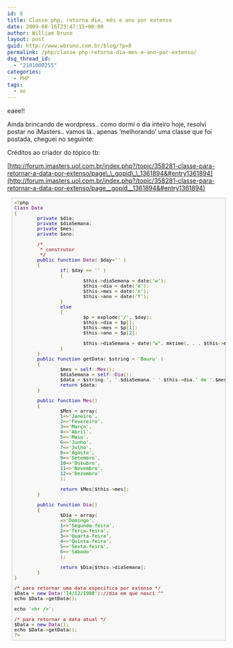 ```yaml
---
id: 8
title: Classe php, retorna dia, mês e ano por extenso
date: 2009-08-16T23:47:15+00:00
author: William Bruno
layout: post
guid: http://www.wbruno.com.br/blog/?p=8
permalink: /php/classe-php-retorna-dia-mes-e-ano-por-extenso/
dsq_thread_id:
  - "2101000255"
categories:
  - PHP
tags:
  - oo
---
```

eaee!!

Ainda brincando de wordpress.. como dormi o dia inteiro hoje, resolvi postar no iMasters.. vamos lá.. apenas &#8216;melhorando&#8217; uma classe que foi postada, cheguei no seguinte:

Créditos ao criador do tópico tb:

[http://forum.imasters.uol.com.br/index.php?/topic/358281-classe-para-retornar-a-data-por-extenso/page\_\_gopid\_\_1361894&#entry1361894](http://forum.imasters.uol.com.br/index.php?/topic/358281-classe-para-retornar-a-data-por-extenso/page__gopid__1361894&#entry1361894)

<pre style="margin-top: 0px; margin-right: 0px; margin-bottom: 0px; margin-left: 10px; background-image: initial; background-repeat: initial; background-attachment: initial; -webkit-background-clip: initial; -webkit-background-origin: initial; background-color: #f8f8f8; overflow-x: auto; overflow-y: auto; font-size: 11px; line-height: 12px; background-position: initial initial; padding: 5px; border: 1px solid #c9c9c9;"><span style="color: #666600;">&lt;?</span><span style="color: #000000;">php
</span><span style="color: #660066;">Class</span><span style="color: #000000;"> </span><span style="color: #660066;">Data</span><span style="color: #000000;">
</span><span style="color: #666600;">{</span><span style="color: #000000;">
        </span><span style="color: #000088;">private</span><span style="color: #000000;"> $dia</span><span style="color: #666600;">;</span><span style="color: #000000;">
        </span><span style="color: #000088;">private</span><span style="color: #000000;"> $diaSemana</span><span style="color: #666600;">;</span><span style="color: #000000;">
        </span><span style="color: #000088;">private</span><span style="color: #000000;"> $mes</span><span style="color: #666600;">;</span><span style="color: #000000;">
        </span><span style="color: #000088;">private</span><span style="color: #000000;"> $ano</span><span style="color: #666600;">;</span><span style="color: #000000;">

        </span><span style="color: #880000;">/*
         * construtor
         */</span><span style="color: #000000;">
        </span><span style="color: #000088;">public</span><span style="color: #000000;"> </span><span style="color: #000088;">function</span><span style="color: #000000;"> </span><span style="color: #660066;">Data</span><span style="color: #666600;">(</span><span style="color: #000000;"> $day</span><span style="color: #666600;">=</span><span style="color: #008800;">''</span><span style="color: #000000;"> </span><span style="color: #666600;">)</span><span style="color: #000000;">
        </span><span style="color: #666600;">{</span><span style="color: #000000;">
                </span><span style="color: #000088;">if</span><span style="color: #666600;">(</span><span style="color: #000000;"> $day </span><span style="color: #666600;">==</span><span style="color: #000000;"> </span><span style="color: #008800;">''</span><span style="color: #000000;"> </span><span style="color: #666600;">)</span><span style="color: #000000;">
                </span><span style="color: #666600;">{</span><span style="color: #000000;">
                        $this</span><span style="color: #666600;">-&gt;</span><span style="color: #000000;">diaSemana </span><span style="color: #666600;">=</span><span style="color: #000000;"> date</span><span style="color: #666600;">(</span><span style="color: #008800;">'w'</span><span style="color: #666600;">);</span><span style="color: #000000;">
                        $this</span><span style="color: #666600;">-&gt;</span><span style="color: #000000;">dia </span><span style="color: #666600;">=</span><span style="color: #000000;"> date</span><span style="color: #666600;">(</span><span style="color: #008800;">'d'</span><span style="color: #666600;">);</span><span style="color: #000000;">
                        $this</span><span style="color: #666600;">-&gt;</span><span style="color: #000000;">mes </span><span style="color: #666600;">=</span><span style="color: #000000;"> date</span><span style="color: #666600;">(</span><span style="color: #008800;">'n'</span><span style="color: #666600;">);</span><span style="color: #000000;">
                        $this</span><span style="color: #666600;">-&gt;</span><span style="color: #000000;">ano </span><span style="color: #666600;">=</span><span style="color: #000000;"> date</span><span style="color: #666600;">(</span><span style="color: #008800;">'Y'</span><span style="color: #666600;">);</span><span style="color: #000000;">
                </span><span style="color: #666600;">}</span><span style="color: #000000;">
                </span><span style="color: #000088;">else</span><span style="color: #000000;">
                </span><span style="color: #666600;">{</span><span style="color: #000000;">
                        $p </span><span style="color: #666600;">=</span><span style="color: #000000;"> explode</span><span style="color: #666600;">(</span><span style="color: #008800;">'/'</span><span style="color: #666600;">,</span><span style="color: #000000;"> $day</span><span style="color: #666600;">);</span><span style="color: #000000;">
                        $this</span><span style="color: #666600;">-&gt;</span><span style="color: #000000;">dia </span><span style="color: #666600;">=</span><span style="color: #000000;"> $p</span><span style="color: #666600;">[</span><span style="color: #006666;"></span><span style="color: #666600;">];</span><span style="color: #000000;">
                        $this</span><span style="color: #666600;">-&gt;</span><span style="color: #000000;">mes </span><span style="color: #666600;">=</span><span style="color: #000000;"> $p</span><span style="color: #666600;">[</span><span style="color: #006666;">1</span><span style="color: #666600;">];</span><span style="color: #000000;">
                        $this</span><span style="color: #666600;">-&gt;</span><span style="color: #000000;">ano </span><span style="color: #666600;">=</span><span style="color: #000000;"> $p</span><span style="color: #666600;">[</span><span style="color: #006666;">2</span><span style="color: #666600;">];</span><span style="color: #000000;">

                        $this</span><span style="color: #666600;">-&gt;</span><span style="color: #000000;">diaSemana </span><span style="color: #666600;">=</span><span style="color: #000000;"> date</span><span style="color: #666600;">(</span><span style="color: #008800;">"w"</span><span style="color: #666600;">,</span><span style="color: #000000;"> mktime</span><span style="color: #666600;">(</span><span style="color: #006666;"></span><span style="color: #666600;">,</span><span style="color: #000000;"> </span><span style="color: #006666;"></span><span style="color: #666600;">,</span><span style="color: #000000;"> </span><span style="color: #006666;"></span><span style="color: #666600;">,</span><span style="color: #000000;"> $this</span><span style="color: #666600;">-&gt;</span><span style="color: #000000;">mes</span><span style="color: #666600;">,</span><span style="color: #000000;"> $this</span><span style="color: #666600;">-&gt;</span><span style="color: #000000;">dia</span><span style="color: #666600;">,</span><span style="color: #000000;"> $this</span><span style="color: #666600;">-&gt;</span><span style="color: #000000;">ano</span><span style="color: #666600;">));</span><span style="color: #000000;">
                </span><span style="color: #666600;">}</span><span style="color: #000000;">
        </span><span style="color: #666600;">}</span><span style="color: #000000;">
        </span><span style="color: #000088;">public</span><span style="color: #000000;"> </span><span style="color: #000088;">function</span><span style="color: #000000;"> getData</span><span style="color: #666600;">(</span><span style="color: #000000;"> $string </span><span style="color: #666600;">=</span><span style="color: #000000;"> </span><span style="color: #008800;">'Bauru'</span><span style="color: #000000;"> </span><span style="color: #666600;">)</span><span style="color: #000000;">
        </span><span style="color: #666600;">{</span><span style="color: #000000;">
                $mes </span><span style="color: #666600;">=</span><span style="color: #000000;"> </span><span style="color: #000088;">self</span><span style="color: #666600;">::</span><span style="color: #660066;">Mes</span><span style="color: #666600;">();</span><span style="color: #000000;">
                $diaSemana </span><span style="color: #666600;">=</span><span style="color: #000000;"> </span><span style="color: #000088;">self</span><span style="color: #666600;">::</span><span style="color: #660066;">Dia</span><span style="color: #666600;">();</span><span style="color: #000000;">
                $data </span><span style="color: #666600;">=</span><span style="color: #000000;"> $string</span><span style="color: #666600;">.</span><span style="color: #008800;">', '</span><span style="color: #666600;">.</span><span style="color: #000000;">$diaSemana</span><span style="color: #666600;">.</span><span style="color: #008800;">' '</span><span style="color: #666600;">.</span><span style="color: #000000;">$this</span><span style="color: #666600;">-&gt;</span><span style="color: #000000;">dia</span><span style="color: #666600;">.</span><span style="color: #008800;">' de '</span><span style="color: #666600;">.</span><span style="color: #000000;">$mes</span><span style="color: #666600;">.</span><span style="color: #008800;">' de '</span><span style="color: #666600;">.</span><span style="color: #000000;">$this</span><span style="color: #666600;">-&gt;</span><span style="color: #000000;">ano</span><span style="color: #666600;">;</span><span style="color: #000000;">
                </span><span style="color: #000088;">return</span><span style="color: #000000;"> $data</span><span style="color: #666600;">;</span><span style="color: #000000;">
        </span><span style="color: #666600;">}</span><span style="color: #000000;">

        </span><span style="color: #000088;">public</span><span style="color: #000000;"> </span><span style="color: #000088;">function</span><span style="color: #000000;"> </span><span style="color: #660066;">Mes</span><span style="color: #666600;">()</span><span style="color: #000000;">
        </span><span style="color: #666600;">{</span><span style="color: #000000;">
                $Mes </span><span style="color: #666600;">=</span><span style="color: #000000;"> array</span><span style="color: #666600;">(</span><span style="color: #000000;">
                </span><span style="color: #006666;">1</span><span style="color: #666600;">=&gt;</span><span style="color: #008800;">'Janeiro'</span><span style="color: #666600;">,</span><span style="color: #000000;">
                </span><span style="color: #006666;">2</span><span style="color: #666600;">=&gt;</span><span style="color: #008800;">'Fevereiro'</span><span style="color: #666600;">,</span><span style="color: #000000;">
                </span><span style="color: #006666;">3</span><span style="color: #666600;">=&gt;</span><span style="color: #008800;">'Março'</span><span style="color: #666600;">,</span><span style="color: #000000;">
                </span><span style="color: #006666;">4</span><span style="color: #666600;">=&gt;</span><span style="color: #008800;">'Abril'</span><span style="color: #666600;">,</span><span style="color: #000000;">
                </span><span style="color: #006666;">5</span><span style="color: #666600;">=&gt;</span><span style="color: #008800;">'Maio'</span><span style="color: #666600;">,</span><span style="color: #000000;">
                </span><span style="color: #006666;">6</span><span style="color: #666600;">=&gt;</span><span style="color: #008800;">'Junho'</span><span style="color: #666600;">,</span><span style="color: #000000;">
                </span><span style="color: #006666;">7</span><span style="color: #666600;">=&gt;</span><span style="color: #008800;">'Julho'</span><span style="color: #666600;">,</span><span style="color: #000000;">
                </span><span style="color: #006666;">8</span><span style="color: #666600;">=&gt;</span><span style="color: #008800;">'Agosto'</span><span style="color: #666600;">,</span><span style="color: #000000;">
                </span><span style="color: #006666;">9</span><span style="color: #666600;">=&gt;</span><span style="color: #008800;">'Setembro'</span><span style="color: #666600;">,</span><span style="color: #000000;">
                </span><span style="color: #006666;">10</span><span style="color: #666600;">=&gt;</span><span style="color: #008800;">'Outubro'</span><span style="color: #666600;">,</span><span style="color: #000000;">
                </span><span style="color: #006666;">11</span><span style="color: #666600;">=&gt;</span><span style="color: #008800;">'Novembro'</span><span style="color: #666600;">,</span><span style="color: #000000;">
                </span><span style="color: #006666;">12</span><span style="color: #666600;">=&gt;</span><span style="color: #008800;">'Dezembro'</span><span style="color: #000000;">
                </span><span style="color: #666600;">);</span><span style="color: #000000;">

                </span><span style="color: #000088;">return</span><span style="color: #000000;"> $Mes</span><span style="color: #666600;">[</span><span style="color: #000000;">$this</span><span style="color: #666600;">-&gt;</span><span style="color: #000000;">mes</span><span style="color: #666600;">];</span><span style="color: #000000;">
        </span><span style="color: #666600;">}</span><span style="color: #000000;">

        </span><span style="color: #000088;">public</span><span style="color: #000000;"> </span><span style="color: #000088;">function</span><span style="color: #000000;"> </span><span style="color: #660066;">Dia</span><span style="color: #666600;">()</span><span style="color: #000000;">
        </span><span style="color: #666600;">{</span><span style="color: #000000;">
                $Dia </span><span style="color: #666600;">=</span><span style="color: #000000;"> array</span><span style="color: #666600;">(</span><span style="color: #000000;">
                </span><span style="color: #006666;"></span><span style="color: #666600;">=&gt;</span><span style="color: #008800;">'Domingo'</span><span style="color: #666600;">,</span><span style="color: #000000;">
                </span><span style="color: #006666;">1</span><span style="color: #666600;">=&gt;</span><span style="color: #008800;">'Segunda-feira'</span><span style="color: #666600;">,</span><span style="color: #000000;">
                </span><span style="color: #006666;">2</span><span style="color: #666600;">=&gt;</span><span style="color: #008800;">'Terça-feira'</span><span style="color: #666600;">,</span><span style="color: #000000;">
                </span><span style="color: #006666;">3</span><span style="color: #666600;">=&gt;</span><span style="color: #008800;">'Quarta-feira'</span><span style="color: #666600;">,</span><span style="color: #000000;">
                </span><span style="color: #006666;">4</span><span style="color: #666600;">=&gt;</span><span style="color: #008800;">'Quinta-feira'</span><span style="color: #666600;">,</span><span style="color: #000000;">
                </span><span style="color: #006666;">5</span><span style="color: #666600;">=&gt;</span><span style="color: #008800;">'Sexta-feira'</span><span style="color: #666600;">,</span><span style="color: #000000;">
                </span><span style="color: #006666;">6</span><span style="color: #666600;">=&gt;</span><span style="color: #008800;">'Sábado'</span><span style="color: #000000;">
                </span><span style="color: #666600;">);</span><span style="color: #000000;">

                </span><span style="color: #000088;">return</span><span style="color: #000000;"> $Dia</span><span style="color: #666600;">[</span><span style="color: #000000;">$this</span><span style="color: #666600;">-&gt;</span><span style="color: #000000;">diaSemana</span><span style="color: #666600;">];</span><span style="color: #000000;">
        </span><span style="color: #666600;">}</span><span style="color: #000000;">
</span><span style="color: #666600;">}</span><span style="color: #000000;">

</span><span style="color: #880000;">/* para retornar uma data específica por extenso */</span><span style="color: #000000;">
$Data </span><span style="color: #666600;">=</span><span style="color: #000000;"> </span><span style="color: #000088;">new</span><span style="color: #000000;"> </span><span style="color: #660066;">Data</span><span style="color: #666600;">(</span><span style="color: #008800;">'14/12/1988'</span><span style="color: #666600;">);</span><span style="color: #880000;">//dia em que nasci ^^</span><span style="color: #000000;">
echo $Data</span><span style="color: #666600;">-&gt;</span><span style="color: #000000;">getData</span><span style="color: #666600;">();</span><span style="color: #000000;">

echo </span><span style="color: #008800;">'&lt;hr /&gt;'</span><span style="color: #666600;">;</span><span style="color: #000000;">

</span><span style="color: #880000;">/* para retornar a data atual */</span><span style="color: #000000;">
$Data </span><span style="color: #666600;">=</span><span style="color: #000000;"> </span><span style="color: #000088;">new</span><span style="color: #000000;"> </span><span style="color: #660066;">Data</span><span style="color: #666600;">();</span><span style="color: #000000;">
echo $Data</span><span style="color: #666600;">-&gt;</span><span style="color: #000000;">getData</span><span style="color: #666600;">();</span><span style="color: #000000;">
</span><span style="color: #666600;">?&gt;</span></pre>